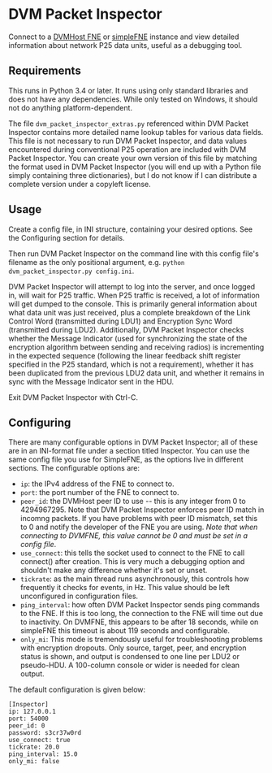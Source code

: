 # DVM Packet Inspector
Connect to a [DVMHost FNE](https://github.com/dvmproject/dvmfne) or [simpleFNE](https://github.com/github.com/CVSoft/simpleFNE) instance and view detailed information about network P25 data units, useful as a debugging tool.

## Requirements
This runs in Python 3.4 or later. It runs using only standard libraries and does not have any dependencies. While only tested on Windows, it should not do anything platform-dependent. 

The file `dvm_packet_inspector_extras.py` referenced within DVM Packet Inspector contains more detailed name lookup tables for various data fields. This file is not necessary to run DVM Packet Inspector, and data values encountered during conventional P25 operation are included with DVM Packet Inspector. You can create your own version of this file by matching the format used in DVM Packet Inspector (you will end up with a Python file simply containing three dictionaries), but I do not know if I can distribute a complete version under a copyleft license. 

## Usage
Create a config file, in INI structure, containing your desired options. See the Configuring section for details. 

Then run DVM Packet Inspector on the command line with this config file's filename as the only positional argument, e.g. `python dvm_packet_inspector.py config.ini`. 

DVM Packet Inspector will attempt to log into the server, and once logged in, will wait for P25 traffic. When P25 traffic is received, a lot of information will get dumped to the console. This is primarily general information about what data unit was just received, plus a complete breakdown of the Link Control Word (transmitted during LDU1) and Encryption Sync Word (transmitted during LDU2). Additionally, DVM Packet Inspector checks whether the Message Indicator (used for synchronizing the state of the encryption algorithm between sending and receiving radios) is incrementing in the expected sequence (following the linear feedback shift register specified in the P25 standard, which is not a requirement), whether it has been duplicated from the previous LDU2 data unit, and whether it remains in sync with the Message Indicator sent in the HDU. 

Exit DVM Packet Inspector with Ctrl-C. 

## Configuring
There are many configurable options in DVM Packet Inspector; all of these are in an INI-format file under a section titled Inspector. You can use the same config file you use for SimpleFNE, as the options live in different sections. The configurable options are:
* `ip`: the IPv4 address of the FNE to connect to. 
* `port`: the port number of the FNE to connect to. 
* `peer_id`: the DVMHost peer ID to use -- this is any integer from 0 to 4294967295. Note that DVM Packet Inspector enforces peer ID match in incomng packets. If you have problems with peer ID mismatch, set this to 0 and notify the developer of the FNE you are using. *Note that when connecting to DVMFNE, this value cannot be 0 and must be set in a config file*.
* `use_connect`: this tells the socket used to connect to the FNE to call connect() after creation. This is very much a debugging option and shouldn't make any difference whether it's set or unset. 
* `tickrate`: as the main thread runs asynchronously, this controls how frequently it checks for events, in Hz. This value should be left unconfigured in configuration files. 
* `ping_interval`: how often DVM Packet Inspector sends ping commands to the FNE. If this is too long, the connection to the FNE will time out due to inactivity. On DVMFNE, this appears to be after 18 seconds, while on simpleFNE this timeout is about 119 seconds and configurable. 
* `only_mi`: This mode is tremendously useful for troubleshooting problems with encryption dropouts. Only source, target, peer, and encryption status is shown, and output is condensed to one line per LDU2 or pseudo-HDU. A 100-column console or wider is needed for clean output. 

The default configuration is given below:
```
[Inspector]
ip: 127.0.0.1
port: 54000
peer_id: 0
password: s3cr37w0rd
use_connect: true
tickrate: 20.0
ping_interval: 15.0
only_mi: false
```

